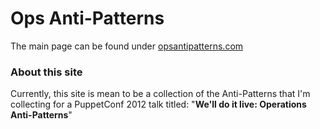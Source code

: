# Ops Anti-Patterns

The main page can be found under
[opsantipatterns.com](http://opsantipatterns.com)


### About this site

Currently, this site is mean to be a collection of the Anti-Patterns that I'm
collecting for a PuppetConf 2012 talk titled: "**We'll do it live: Operations
Anti-Patterns**"
